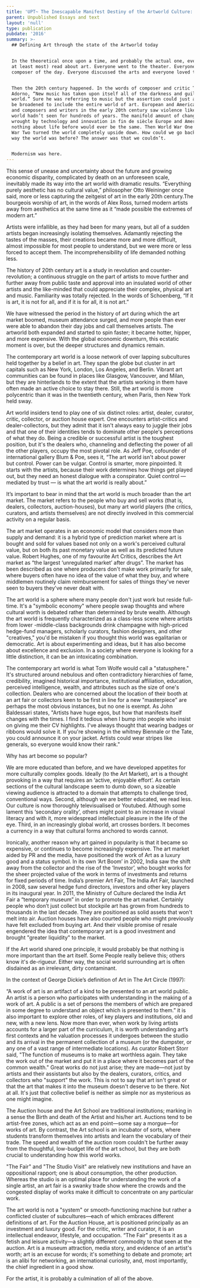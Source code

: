 ```yaml
---
title: 'UPT~ The Inescapable Manifest Destiny of the Artworld Culture:'
parent: Unpublished Essays and text
layout: 'null'
type: publication
pubdate: '2016'
summary: >-
  ## Defining Art through the state of the Artworld today 


  In the theoretical once upon a time, and probably the actual one, everyone (or
  at least most) read about art. Everyone went to the theater. Everyone knew the
  composer of the day. Everyone discussed the arts and everyone loved them.


  Then the 20th century happened. In the words of composer and critic Theodor
  Adorno, “New music has taken upon itself all of the darkness and guilt of the
  world.” Sure he was referring to music but the assertion could just as easily
  be broadened to include the entire world of art. European and American artists
  and composers and writers in the early 20th century saw violence like the
  world hadn’t seen for hundreds of years. The manifold amount of changes
  wrought by technology and innovation in fin de siècle Europe and America meant
  nothing about life before would ever be the same. Then World War One and World
  War Two turned the world completely upside down. How could we go back to the
  way the world was before? The answer was that we couldn’t.


  Modernism was here.
---
```

This sense of unease and uncertainty about the future and growing economic disparity, complicated by death on an unforeseen scale, inevitably made its way into the art world with dramatic results. “Everything purely aesthetic has no cultural value,” philosopher Otto Weininger once said, more or less capturing the zeitgeist of art in the early 20th century.The bourgeois worship of art, in the words of Alex Ross, turned modern artists away from aesthetics at the same time as it “made possible the extremes of modern art.”

Artists were infallible, as they had been for many years, but all of a sudden artists began increasingly isolating themselves. Adamantly rejecting the tastes of the masses, their creations became more and more difficult, almost impossible for most people to understand, but we were more or less forced to accept them. The incomprehensibility of life demanded nothing less.

The history of 20th century art is a study in revolution and counter-revolution; a continuous struggle on the part of artists to move further and further away from public taste and approval into an insulated world of other artists and the like-minded that could appreciate their complex, physical art and music. Familiarity was totally rejected. In the words of Schoenberg, “If it is art, it is not for all, and if it is for all, it is not art.”

We have witnessed the period in the history of art during which the art market boomed, museum attendance surged, and more people than ever were able to abandon their day jobs and call themselves artists. The artworld both expanded and started to spin faster; it became hotter, hipper, and more expensive. With the global economic downturn, this ecstatic moment is over, but the deeper structures and dynamics remain.



The contemporary art world is a loose network of over lapping subcultures held together by a belief in art. They span the globe but cluster in art capitals such as New York, London, Los Angeles, and Berlin. Vibrant art communities can be found in places like Glasgow, Vancouver, and Milan, but they are hinterlands to the extent that the artists working in them have often made an active choice to stay there. Still, the art world is more polycentric than it was in the twentieth century, when Paris, then New York held sway. 



Art world insiders tend to play one of six distinct roles: artist, dealer, curator, critic, collector, or auction house expert. One encounters artist-critics and dealer-collectors, but they admit that it isn't always easy to juggle their jobs and that one of their identities tends to dominate other people's perceptions of what they do. Being a credible or successful artist is the toughest position, but it's the dealers who, channeling and deflecting the power of all the other players, occupy the most pivotal role. As Jeff Poe, cofounder of international gallery Blum & Poe, sees it, “The art world isn't about power but control. Power can be vulgar. Control is smarter, more pinpointed. It starts with the artists, because their work determines how things get played out, but they need an honest dialogue with a conspirator. Quiet control — mediated by trust — is what the art world is really about.”



It’s important to bear in mind that the art world is much broader than the art market. The market refers to the people who buy and sell works (that is, dealers, collectors, auction-houses), but many art world players (the critics, curators, and artists themselves) are not directly involved in this commercial activity on a regular basis. 



The art market operates in an economic model that considers more than supply and demand: it is a hybrid type of prediction market where art is bought and sold for values based not only on a work's perceived cultural value, but on both its past monetary value as well as its predicted future value. Robert Hughes, one of my favourite Art Critics, describes the Art market as “the largest ‘unregulated market’ after drugs”. The market has been described as one where producers don't make work primarily for sale, where buyers often have no idea of the value of what they buy, and where middlemen routinely claim reimbursement for sales of things they've never seen to buyers they've never dealt with.



The art world is a sphere where many people don't just work but reside full-time. It's a "symbolic economy" where people swap thoughts and where cultural worth is debated rather than determined by brute wealth. Although the art world is frequently characterized as a class-less scene where artists from lower -middle-class backgrounds drink champagne with high-priced hedge-fund managers, scholarly curators, fashion designers, and other "creatives," you'd be mistaken if you thought this world was egalitarian or democratic. Art is about experimenting and ideas, but it has also become about excellence and exclusion. In a society where everyone is looking for a little distinction, it can be an intoxicating combination. 



The contemporary art world is what Tom Wolfe would call a "statusphere." It's structured around nebulous and often contradictory hierarchies of fame, credibility, imagined historical importance, institutional affiliation, education, perceived intelligence, wealth, and attributes such as the size of one's collection. Dealers who are concerned about the location of their booth at an art fair or collectors keen to be first in line for a new "masterpiece" are perhaps the most obvious instances, but no one is exempt. As John Baldessari states, "Artists have huge egos, but how that manifests itself changes with the times. I find it tedious when I bump into people who insist on giving me their CV highlights. I've always thought that wearing badges or ribbons would solve it. If you're showing in the whitney Biennale or the Tate, you could announce it on your jacket. Artists could wear stripes like generals, so everyone would know their rank."



Why has art become so popular?



We are more educated than before, and we have developed appetites for more culturally complex goods. Ideally (to the Art Market), art is a thought provoking in a way that requires an ‘active, enjoyable effort’. As certain sections of the cultural landscape seem to dumb down, so a sizeable viewing audience is attracted to a domain that attempts to challenge tired, conventional ways. Second, although we are better educated, we read less. Our culture is now thoroughly televisualised or Youtubed. Although some lament this ‘secondary orality’, others might point to an increase in visual literacy and with it, more widespread intellectual pleasure in the life of the eye. Third, in an increasingly global world, art crosses borders. It becomes a currency in a way that cultural forms anchored to words cannot.



Ironically, another reason why art gained in popularity is that it became so expensive, or continues to become increasingly expensive. The art market aided by PR and the media, have positioned the work of Art as a luxury good and a status symbol. In its own ‘Art Boom’ in 2002, India saw the shift away from the collector and the rise of the ‘Investor’, who bought works for the sheer projected value of the work in terms of investments and returns for fixed periods of time. India’s premier Art Fair, The India Art Fair, launched in 2008, saw several hedge fund directors, investors and other key players in its inaugural year. In 2011, the Ministry of Culture declared the India Art Fair a “temporary museum” in order to promote the art market.  Certainly people who don’t just collect but stockpile art has grown from hundreds to thousands in the last decade. They are positioned as solid assets that won't melt into air. Auction houses have also courted people who might previously have felt excluded from buying art. And their visible promise of resale engendered the idea that contemporary art is a good investment and brought "greater liquidity" to the market. 



If the Art world shared one principle, it would probably be that nothing is more important than the art itself. Some People really believe this; others know it's de-rigueur. Either way, the social world surrounding art is often disdained as an irrelevant, dirty contaminant.



In the context of George Dickie’s definition of Art in The Art Circle (1997):

“A work of art is an artifact of a kind to be presented to an art world public. An artist is a person who participates with understanding in the making of a work of art. A public is a set of persons the members of which are prepared in some degree to understand an object which is presented to them.” it is also important to explore other roles, of key players and institutions, old and new, with a new lens. Now more than ever, when work by living artists accounts for a larger part of the curriculum, it is worth understanding art’s first contexts and he valuation processes it undergoes between the studio and its arrival in the permanent collection of a museum (or the dumpster, or any one of a vast range of intermediate locations). As curator Robert Storr said, "The function of museums is to make art worthless again. They take the work out of the market and put it in a place where it becomes part of the common wealth." Great works do not just arise; they are made—not just by artists and their assistants but also by the dealers, curators, critics, and collectors who "support" the work. This is not to say that art isn't great or that the art that makes it into the museum doesn't deserve to be there. Not at all. It's just that collective belief is neither as simple nor as mysterious as one might imagine. 

The Auction house and the Art School are traditional institutions; marking in a sense the Birth and death of the Artist and his/her art. Auctions tend to be artist-free zones, which act as an end point—some say a morgue—for works of art. By contrast, the Art school is an incubator of sorts, where students transform themselves into artists and learn the vocabulary of their trade. The speed and wealth of the auction room couldn't be further away from the thoughtful, low-budget life of the art school, but they are both crucial to understanding how this world works. 

"The Fair" and "The Studio Visit" are relatively new institutions and have an oppositional rapport; one is about consumption, the other production. Whereas the studio is an optimal place for understanding the work of a single artist, an art fair is a swanky trade show where the crowds and the congested display of works make it difficult to concentrate on any particular work. 

The art world is not a "system" or smooth-functioning machine but rather a conflicted cluster of subcultures—each of which embraces different definitions of art. For the Auction House, art is positioned principally as an investment and luxury good. For the critic, writer and curator, it is an intellectual endeavor, lifestyle, and occupation. “The Fair" presents it as a fetish and leisure activity—a slightly different commodity to that seen at the auction. Art is a museum attraction, media story, and evidence of an artist's worth; art is an excuse for words; it's something to debate and promote; art is an alibi for networking, an international curiosity, and, most importantly, the chief ingredient in a good show.

For the artist, it is probably a culmination of all of the above.
